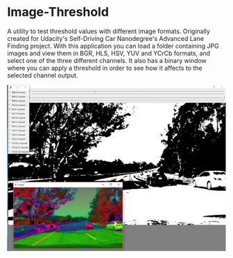 [//]: # (Image References)
[image1]: threshold.png

# Image-Threshold
A utility to test threshold values with different image formats. Originally created for Udacity's Self-Driving Car Nanodegree's Advanced Lane Finding project.
With this application you can load a folder containing JPG images and view them in BGR, HLS, HSV, YUV and YCrCb formats, and select one of the three different channels. It also has a binary window where you can apply a threshold in order to see how it affects to the selected channel output.


![alt text][image1]
